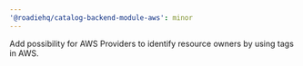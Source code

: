 ```yaml
---
'@roadiehq/catalog-backend-module-aws': minor
---
```


Add possibility for AWS Providers to identify resource owners by using tags in AWS.
